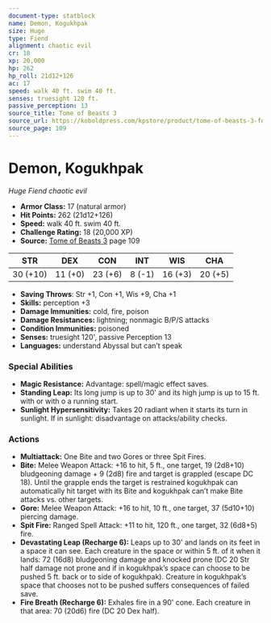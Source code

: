 ```yaml
---
document-type: statblock
name: Demon, Kogukhpak
size: Huge
type: Fiend
alignment: chaotic evil
cr: 18
xp: 20,000
hp: 262
hp_roll: 21d12+126
ac: 17
speed: walk 40 ft. swim 40 ft.
senses: truesight 120 ft. 
passive_perception: 13
source_title: Tome of Beasts 3
source_url: https://koboldpress.com/kpstore/product/tome-of-beasts-3-for-5th-edition/
source_page: 109
---
```


# Demon, Kogukhpak

*Huge* *Fiend* *chaotic evil*

- **Armor Class:** 17 (natural armor)
- **Hit Points:** 262 (21d12+126)
- **Speed:** walk 40 ft. swim 40 ft.
- **Challenge Rating:** 18 (20,000 XP)
- **Source:** [Tome of Beasts 3](https://koboldpress.com/kpstore/product/tome-of-beasts-3-for-5th-edition/) page 109

| STR | DEX | CON | INT | WIS | CHA |
| --- | --- | --- | --- | --- | --- |
| 30 (+10) | 11 (+0) | 23 (+6) | 8 (-1) | 16 (+3) | 20 (+5) |

- **Saving Throws**: Str +1, Con +1, Wis +9, Cha +1
- **Skills:** perception +3
- **Damage Immunities:** cold, fire, poison
- **Damage Resistances:** lightning; nonmagic B/P/S attacks
- **Condition Immunities:** poisoned
- **Senses:** truesight 120', passive Perception 13
- **Languages:** understand Abyssal but can’t speak

### Special Abilities

- **Magic Resistance:** Advantage: spell/magic effect saves.
- **Standing Leap:** Its long jump is up to 30' and its high jump is up to 15 ft. with or with o a running start.
- **Sunlight Hypersensitivity:** Takes 20 radiant when it starts its turn in sunlight. If in sunlight: disadvantage on attacks/ability checks.

### Actions

- **Multiattack:** One Bite and two Gores or three Spit Fires.
- **Bite:** Melee Weapon Attack: +16 to hit, 5 ft., one target, 19 (2d8+10) bludgeoning damage + 9 (2d8) fire and target is grappled (escape DC 18). Until the grapple ends the target is restrained kogukhpak can automatically hit target with its Bite and kogukhpak can’t make Bite attacks vs. other targets.
- **Gore:** Melee Weapon Attack: +16 to hit, 10 ft., one target, 37 (5d10+10) piercing damage.
- **Spit Fire:** Ranged Spell Attack: +11 to hit, 120 ft., one target, 32 (6d8+5) fire.
- **Devastating Leap (Recharge 6):** Leaps up to 30' and lands on its feet in a space it can see. Each creature in the space or within 5 ft. of it when it lands: 72 (16d8) bludgeoning damage and knocked prone (DC 20 Str half damage not prone and if in kogukhpak’s space can choose to be pushed 5 ft. back or to side of kogukhpak). Creature in kogukhpak’s space that chooses not to be pushed suffers consequences of failed save.
- **Fire Breath (Recharge 6):** Exhales fire in a 90' cone. Each creature in that area: 70 (20d6) fire (DC 20 Dex half).
